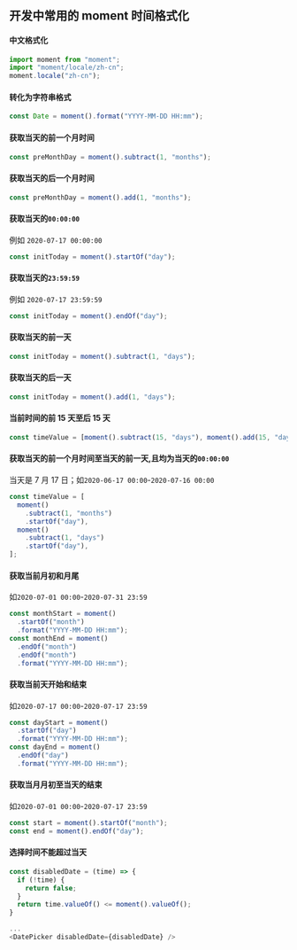 ## 开发中常用的 moment 时间格式化

#### 中文格式化

```js
import moment from "moment";
import "moment/locale/zh-cn";
moment.locale("zh-cn");
```

#### 转化为字符串格式

```js
const Date = moment().format("YYYY-MM-DD HH:mm");
```

#### 获取当天的前一个月时间

```js
const preMonthDay = moment().subtract(1, "months");
```

#### 获取当天的后一个月时间

```js
const preMonthDay = moment().add(1, "months");
```

#### 获取当天的`00:00:00`

例如 `2020-07-17 00:00:00`

```js
const initToday = moment().startOf("day");
```

#### 获取当天的`23:59:59`

例如 `2020-07-17 23:59:59`

```js
const initToday = moment().endOf("day");
```

#### 获取当天的前一天

```js
const initToday = moment().subtract(1, "days");
```

#### 获取当天的后一天

```js
const initToday = moment().add(1, "days");
```

#### 当前时间的前 15 天至后 15 天

```js
const timeValue = [moment().subtract(15, "days"), moment().add(15, "days")];
```

#### 获取当天的前一个月时间至当天的前一天,且均为当天的`00:00:00`

当天是 7 月 17 日；如`2020-06-17 00:00`-`2020-07-16 00:00`

```js
const timeValue = [
  moment()
    .subtract(1, "months")
    .startOf("day"),
  moment()
    .subtract(1, "days")
    .startOf("day"),
];
```

#### 获取当前月初和月尾

如`2020-07-01 00:00`-`2020-07-31 23:59`

```js
const monthStart = moment()
  .startOf("month")
  .format("YYYY-MM-DD HH:mm");
const monthEnd = moment()
  .endOf("month")
  .endOf("month")
  .format("YYYY-MM-DD HH:mm");
```

#### 获取当前天开始和结束

如`2020-07-17 00:00`-`2020-07-17 23:59`

```js
const dayStart = moment()
  .startOf("day")
  .format("YYYY-MM-DD HH:mm");
const dayEnd = moment()
  .endOf("day")
  .format("YYYY-MM-DD HH:mm");
```

#### 获取当月月初至当天的结束

如`2020-07-01 00:00`-`2020-07-17 23:59`

```js
const start = moment().startOf("month");
const end = moment().endOf("day");
```

#### 选择时间不能超过当天

```js
const disabledDate = (time) => {
  if (!time) {
    return false;
  }
  return time.valueOf() <= moment().valueOf();
}

...
<DatePicker disabledDate={disabledDate} />
```
